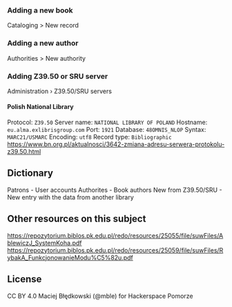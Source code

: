 ### Adding a new book 
Cataloging > New record

### Adding a new author 
Authorities > New authority

### Adding Z39.50 or SRU server
Administration › Z39.50/SRU servers

#### Polish National Library
Protocol: `Z39.50`
Server name: `NATIONAL LIBRARY OF POLAND`
Hostname: `eu.alma.exlibrisgroup.com`
Port: `1921`
Database: `48OMNIS_NLOP`
Syntax: `MARC21/USMARC`
Encoding: `utf8`
Record type: `Bibliographic`
https://www.bn.org.pl/aktualnosci/3642-zmiana-adresu-serwera-protokolu-z39.50.html

## Dictionary
Patrons - User accounts
Authorites - Book authors
New from Z39.50/SRU - New entry with the data from another library

## Other resources on this subject
https://repozytorium.biblos.pk.edu.pl/redo/resources/25055/file/suwFiles/AblewiczJ_SystemKoha.pdf
https://repozytorium.biblos.pk.edu.pl/redo/resources/25059/file/suwFiles/RybakA_FunkcjonowanieModu%C5%82u.pdf

## License
CC BY 4.0 Maciej Błędkowski (@mble) for Hackerspace Pomorze
